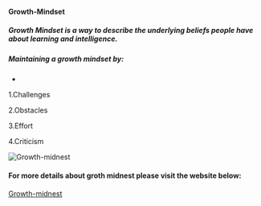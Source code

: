  **Growth-Mindset**

##### Growth Mindset is a way to describe the underlying beliefs people have about learning and intelligence. 

##### Maintaining a growth mindset by:
- 

1.Challenges

2.Obstacles

3.Effort

4.Criticism

![Growth-midnest](https://www.excelsior.edu/wp-content/uploads/2017/03/Growth-Mindset-e1565799493145.png)











#### For more details about groth midnest please visit the website below:
[Growth-midnest](https://www.excelsior.edu/article/growth-mindset/)

